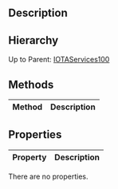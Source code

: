 ## Description

## Hierarchy
Up to Parent: [IOTAServices100](IOTAServices100)

## Methods
| Method | Description |
| ------------- | ------------- |

## Properties
| Property | Description |
| ------------- | ------------- |
There are no properties.
